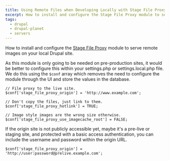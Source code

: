 ```yaml
---
title: Using Remote Files when Developing Locally with Stage File Proxy Module
excerpt: How to install and configure the Stage File Proxy module to serve remote images on your local Drupal site.
tags:
  - drupal
  - drupal-planet
  - servers
---
```

How to install and configure the [Stage File Proxy](https://www.drupal.org/project/stage_file_proxy) module to serve remote images on your local Drupal site.

As this module is only going to be needed on pre-production sites, it would be better to configure this within your settings.php or settings.local.php file. We do this using the `$conf` array which removes the need to configure the module through the UI and store the values in the database.

```language-php
// File proxy to the live site.
$conf['stage_file_proxy_origin'] = 'http://www.example.com';

// Don't copy the files, just link to them.
$conf['stage_file_proxy_hotlink'] = TRUE;

// Image style images are the wrong size otherwise.
$conf['stage_file_proxy_use_imagecache_root'] = FALSE;
```

If the origin site is not publicly accessible yet, maybe it's a pre-live or staging site, and protected with a basic access authentication, you can include the username and password within the origin URL.

```language-php
$conf['stage_file_proxy_origin'] = 'http://user:password@prelive.example.com';
```
